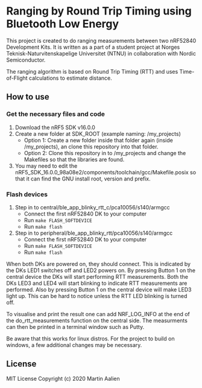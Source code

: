 # Ranging by Round Trip Timing using Bluetooth Low Energy

This project is created to do ranging measurements between two nRF52840 Development Kits. It is written as a part of a student project at Norges Teknisk-Naturvitenskapelige Universitet (NTNU) in collaboration with Nordic Semiconductor. 

The ranging algorithm is based on Round Trip Timing (RTT) and uses Time-of-Flight calculations to estimate distance.

## How to use

### Get the necessary files and code
1. Download the nRF5 SDK v16.0.0
2. Create a new folder at SDK_ROOT (example naming: /my_projects)
    - Option 1: Create a new folder inside that folder again (inside /my_projects), an clone this repository into that folder.
    - Option 2: Clone this repository in to /my_projects and change the Makefiles so that the libraries are found.
3. You may need to edit the nRF5_SDK_16.0.0_98a08e2/components/toolchain/gcc/Makefile.posix so that it can find the GNU install root, version and prefix. 

### Flash devices
1. Step in to central/ble_app_blinky_rtt_c/pca10056/s140/armgcc
    - Connect the first nRF52840 DK to your computer
    - Run `make FLASH_SOFTDEVICE`
    - Run `make flash`
2.  Step in to peripheral/ble_app_blinky_rtt/pca10056/s140/armgcc
    - Connect the first nRF52840 DK to your computer
    - Run `make FLASH_SOFTDEVICE`
    - Run `make flash`

When both DKs are powered on, they should connect. This is indicated by the DKs LED1 switches off and LED2 powers on. By pressing Button 1 on the central device the DKs will start performing RTT measurements. Both the DKs LED3 and LED4 will start blinking to indicate RTT measurements are performed. Also by pressing Button 1 on the central device will make LED3 light up. This can be hard to notice unless the RTT LED blinking is turned off. 

To visualise and print the result one can add NRF_LOG_INFO at the end of the do_rtt_measurements function on the central side. The measurments can then be printed in a terminal window such as Putty.

Be aware that this works for linux distros. For the project to build on windows, a few additional changes may be necessary. 

## License
MIT License Copyright (c) 2020 Martin Aalien
